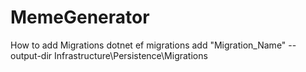 # MemeGenerator

How to add Migrations
dotnet ef migrations add "Migration_Name" --output-dir Infrastructure\Persistence\Migrations
